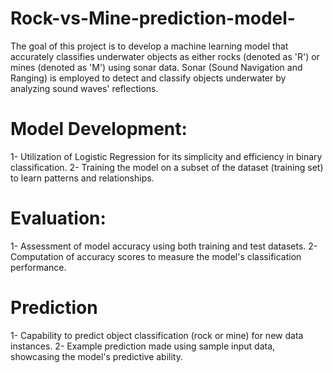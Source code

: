 # Rock-vs-Mine-prediction-model-
The goal of this project is to develop a machine learning model that accurately classifies underwater objects as either rocks (denoted as 'R') or mines (denoted as 'M') using sonar data. Sonar (Sound Navigation and Ranging) is employed to detect and classify objects underwater by analyzing sound waves' reflections.

# Model Development:

1- Utilization of Logistic Regression for its simplicity and efficiency in binary classification.
2- Training the model on a subset of the dataset (training set) to learn patterns and relationships.

# Evaluation:

1- Assessment of model accuracy using both training and test datasets.
2- Computation of accuracy scores to measure the model's classification performance.

# Prediction
1- Capability to predict object classification (rock or mine) for new data instances.
2- Example prediction made using sample input data, showcasing the model's predictive ability.
